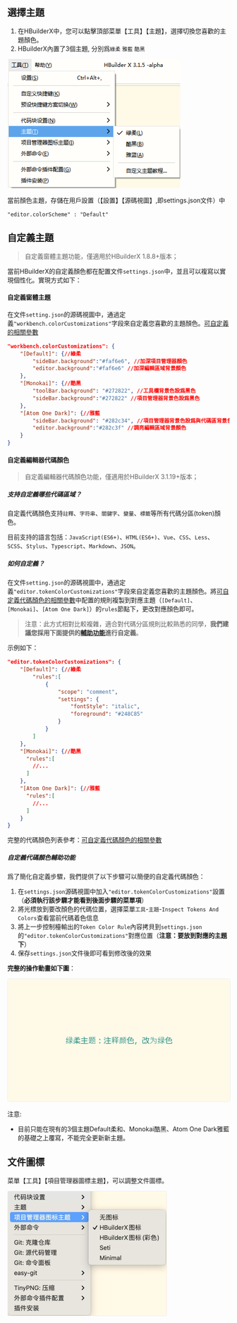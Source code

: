 ## 選擇主題

1. 在HBuilderX中，您可以點擊頂部菜單【工具】【主題】，選擇切換您喜歡的主題顏色。
2. HBuilderX內置了3個主題, 分別爲`綠柔` `雅藍` `酷黑`

<img src="/static/snapshots/tutorial/menu_tool/themes.png" />

當前顏色主題，存儲在用戶設置（【設置】【源碼視圖】,即settings.json文件）中
```
"editor.colorScheme" : "Default"
```

## 自定義主題

> 自定義窗體主題功能，僅適用於HBuilderX 1.8.8+版本；

當前HBuilderX的自定義顏色都在配置文件`settings.json`中，並且可以複寫以實現個性化。實現方式如下：

#### 自定義窗體主題

在文件`setting.json`的源碼視圖中，通過定義`"workbench.colorCustomizations"`字段來自定義您喜歡的主題顏色。[可自定義的相關參數](/Tutorial/Other/themes_param)

```json
"workbench.colorCustomizations": {
    "[Default]": {//綠柔
        "sideBar.background":"#faf6e6", //加深項目管理器顏色
        "editor.background":"#faf6e6" //加深編輯區域背景顏色
    },
    "[Monokai]": {//酷黑
        "toolBar.background": "#272822", //工具欄背景色設爲黑色
        "sideBar.background":"#272822" //項目管理器背景色設爲黑色
    },
    "[Atom One Dark]": {//雅藍
        "sideBar.background": "#282c34", //項目管理器背景色設爲與代碼區背景色相同
        "editor.background":"#282c3f" //調亮編輯區域背景顏色
    }
}
```

#### 自定義編輯器代碼顏色

> 自定義編輯器代碼顏色功能，僅適用於HBuilderX 3.1.19+版本；

##### 支持自定義哪些代碼區域？
自定義代碼顏色支持`註釋`、`字符串`、`關鍵字`、`變量`、`標籤`等所有代碼分區(token)顏色。

目前支持的語言包括：`JavaScript(ES6+)`、`HTML(ES6+)`、`Vue`、`CSS`、`Less`、`SCSS`、`Stylus`、`Typescript`、`Markdown`、`JSON`。

##### 如何自定義？
在文件`setting.json`的源碼視圖中，通過定義`"editor.tokenColorCustomizations"`字段來自定義您喜歡的主題顏色。將[可自定義代碼顏色的相關參數](/Tutorial/Other/themes_code.md)中配置的規則複製到對應主題（`[Default]`、`[Monokai]`、`[Atom One Dark]`）的`rules`節點下，更改對應顏色即可。

> 注意：此方式相對比較複雜，適合對代碼分區規則比較熟悉的同學，**我們建議您採用下面提供的[輔助功能](#自定義代碼顏色輔助功能)進行自定義**。

示例如下：
```json
"editor.tokenColorCustomizations": {
    "[Default]": {//綠柔
        "rules":[
            {
                "scope": "comment",
                "settings": {
                    "fontStyle": "italic",
                    "foreground": "#248C85"
                }
            }
        ]
    },
    "[Monokai]": {//酷黑
      "rules":[
        //...
      ]
    },
    "[Atom One Dark]": {//雅藍
      "rules":[
        //...
      ]
    }
}
```

完整的代碼顏色列表參考：[可自定義代碼顏色的相關參數](/Tutorial/Other/themes_code.md)

##### 自定義代碼顏色輔助功能
爲了簡化自定義步驟，我們提供了以下步驟可以簡便的自定義代碼顏色：

1. 在`settings.json`源碼視圖中加入`"editor.tokenColorCustomizations"`設置（**必須執行該步驟才能看到後面步驟的菜單項**）
2. 將光標放到要改顏色的代碼位置，選擇菜單`工具`-`主題`-`Inspect Tokens And Colors`查看當前代碼着色信息
3. 將上一步控制檯輸出的`Token Color Rule`內容拷貝到`settings.json`的`"editor.tokenColorCustomizations"`對應位置（**注意：要放到對應的主題下**）
4. 保存`settings.json`文件後即可看到修改後的效果

**完整的操作動畫如下圖**：

<img src="/static/snapshots/tutorial/custom_token_color.gif" style="border: 1px solid #eee;border-radius: 5px; "  />

注意:

* 目前只能在現有的3個主題Default柔和、Monokai酷黑、Atom One Dark雅藍的基礎之上覆寫，不能完全更新新主題。

## 文件圖標

菜單【工具】【項目管理器圖標主題】，可以調整文件圖標。

<img src="/static/snapshots/tutorial/icon.jpg" style="zoom: 50%; border: 1px solid #eee;border-radius: 5px; " />
